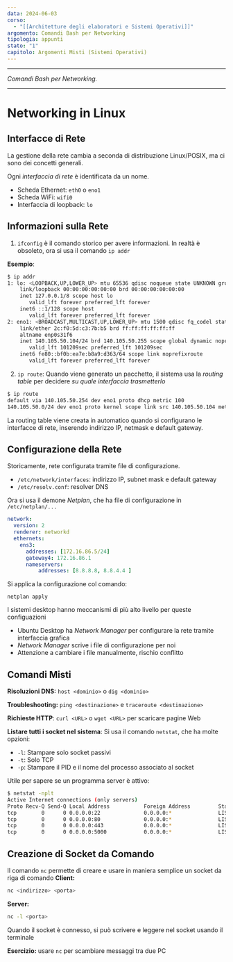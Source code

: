 ```yaml
---
data: 2024-06-03
corso:
  - "[[Architetture degli elaboratori e Sistemi Operativi]]"
argomento: Comandi Bash per Networking
tipologia: appunti
stato: "1"
capitolo: Argomenti Misti (Sistemi Operativi)
---
```

- - -
*Comandi Bash per Networking.*
- - -
# Networking in Linux
## Interfacce di Rete
La gestione della rete cambia a seconda di distribuzione Linux/POSIX, ma ci sono dei concetti generali.

Ogni *interfaccia di rete* è identificata da un nome.
- Scheda Ethernet: `eth0` o `eno1`
- Scheda WiFi: `wifi0`
- Interfaccia di loopback: `lo`

## Informazioni sulla Rete
1. `ifconfig` è il comando storico per avere informazioni.
In realtà è obsoleto, ora si usa il comando `ip addr`

**Esempio**:
```bash
$ ip addr
1: lo: <LOOPBACK,UP,LOWER_UP> mtu 65536 qdisc noqueue state UNKNOWN group default qlen 1000
    link/loopback 00:00:00:00:00:00 brd 00:00:00:00:00:00
    inet 127.0.0.1/8 scope host lo
       valid_lft forever preferred_lft forever
    inet6 ::1/128 scope host 
       valid_lft forever preferred_lft forever
2: eno1: <BROADCAST,MULTICAST,UP,LOWER_UP> mtu 1500 qdisc fq_codel state UP group default qlen 1000
    link/ether 2c:f0:5d:c3:7b:b5 brd ff:ff:ff:ff:ff:ff
    altname enp0s31f6
    inet 140.105.50.104/24 brd 140.105.50.255 scope global dynamic noprefixroute eno1
       valid_lft 101209sec preferred_lft 101209sec
    inet6 fe80::bf0b:ea7e:b8a9:d363/64 scope link noprefixroute 
       valid_lft forever preferred_lft forever
```

2. `ip route`: Quando viene generato un pacchetto, il sistema usa la *routing table* per decidere *su quale interfaccia trasmetterlo*

```bash
$ ip route
default via 140.105.50.254 dev eno1 proto dhcp metric 100 
140.105.50.0/24 dev eno1 proto kernel scope link src 140.105.50.104 metric 100 
```

La routing table viene creata in automatico quando si configurano le interfacce di rete, inserendo indirizzo IP, netmask e default gateway.

## Configurazione della Rete
Storicamente, rete configurata tramite file di configurazione.
- `/etc/network/interfaces`: indirizzo IP, subnet mask e default gateway
- `/etc/resolv.conf`: resolver DNS

Ora si usa il demone *Netplan*, che ha file di configurazione in `/etc/netplan/...`
```yaml
network:
  version: 2
  renderer: networkd
  ethernets:
    ens3:
      addresses: [172.16.86.5/24]
      gateway4: 172.16.86.1
      nameservers:
          addresses: [8.8.8.8, 8.8.4.4 ]
```

Si applica la configurazione col comando:
```
netplan apply
```

I sistemi desktop hanno meccanismi di più alto livello per queste configuazioni
- Ubuntu Desktop ha *Network Manager* per configurare la rete tramite interfaccia grafica
- *Network Manager* scrive i file di configurazione per noi
- Attenzione a cambiare i file manualmente, rischio conflitto

## Comandi Misti
**Risoluzioni DNS:**
`host <dominio>` o `dig <dominio>`

**Troubleshooting:**
`ping <destinazione>` e `traceroute <destinazione>` 

**Richieste HTTP**:
`curl <URL>` o `wget <URL>` per scaricare pagine Web

**Listare tutti i socket nel sistema**:
Si usa il comando `netstat`, che ha molte opzioni:
- `-l`: Stampare solo socket passivi
- `-t`: Solo TCP
- `-p`: Stampare il PID e il nome del processo associato al socket

Utile per sapere se un programma server è attivo:
```bash
$ netstat -nplt
Active Internet connections (only servers)
Proto Recv-Q Send-Q Local Address           Foreign Address         State       PID/Program name    
tcp        0      0 0.0.0.0:22              0.0.0.0:*               LISTEN      1411/sshd    
tcp        0      0 0.0.0.0:80              0.0.0.0:*               LISTEN      950293/nginx: maste 
tcp        0      0 0.0.0.0:443             0.0.0.0:*               LISTEN      950293/nginx: maste 
tcp        0      0 0.0.0.0:5000            0.0.0.0:*               LISTEN      4014584/docker-prox                  
```

## Creazione di Socket da Comando
Il comando `nc` permette di creare e usare in maniera semplice un socket da riga di comando
**Client:**
```bash
nc <indirizzo> <porta>
```

**Server:**
```bash
nc -l <porta>
```

Quando il socket è connesso, si può scrivere e leggere nel socket usando il terminale

**Esercizio:** usare `nc` per scambiare messaggi tra due PC
